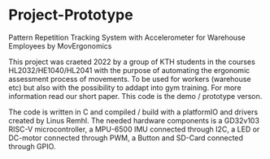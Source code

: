 # Project-Prototype
 Pattern Repetition Tracking System with Accelerometer for Warehouse Employees by MovErgonomics

This project was craeted 2022 by a group of KTH students in the courses HL2032/HE1040/HL2041 with the purpose of automating the ergonomic assessment process of movements. To be used for workers (warehouse etc) but also with the possibility to addapt into gym training. For more information read our short paper.
This code is the demo / prototype verson. 


The code is written in C and compiled / build with a platformIO and drivers created by Linus Remhl. 
The needed hardware components is a GD32v103 RISC-V microcontroller, a MPU-6500 IMU connected through I2C, a LED or DC-motor connected through PWM, a Button and SD-Card connected through GPIO.
